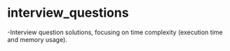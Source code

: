 # interview_questions

 -Interview question solutions, focusing on time complexity (execution time and memory usage).

